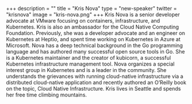 +++
description = ""
title = "Kris Nova"
type = "new-speaker"
twitter = "krisnova"
image = "kris-nova.png"
+++
Kris Nova is a senior developer advocate at VMware focusing on containers, infrastructure, and Kubernetes. Kris is also an ambassador for the Cloud Native Computing Foundation. Previously, she was a developer advocate and an engineer on Kubernetes at Heptio, and spent time working on Kubernetes in Azure at Microsoft. Nova has a deep technical background in the Go programming language and has authored many successful open source tools in Go. She is a Kubernetes maintainer and the creator of kubicorn, a successful Kubernetes infrastructure management tool. Nova organizes a special interest group in Kubernetes and is a leader in the community. She understands the grievances with running cloud-native infrastructure via a distributed cloud-native application and recently authored an O’Reilly book on the topic, Cloud Native Infrastructure. Kris lives in Seattle and spends her free time climbing mountains.